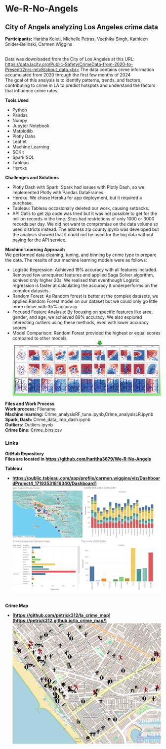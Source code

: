 # We-R-No-Angels<br>
## City of Angels analyzing Los Angeles crime data<br>

<strong>Participants:</strong> Haritha Koleti, Michelle Petras, Veethika Singh, Kathleen Snider-Belinski, Carmen Wiggins<br><br>

Data was downloaded from the City of Los Angeles at this URL: https://data.lacity.org/Public-Safety/CrimeData-from-2020-to-Present/2nrs-mtv8/about_data.<br>
The data contains crime information accumulated from 2020 through the first few months of 2024<br>
The goal of this analysis is to identify patterns, trends, and factors contributing to crime in LA to predict hotspots and understand the factors that influence crime rates.  <br>

<strong>Tools Used</strong>
  - Python
  - Pandas
  - Numpy
  - Jupyter Notebook
  - Matplotlib
  - Plotly Dahs
  - Leaflet
  - Machine Learning
  - SCKit
  - Spark SQL
  - Tableau
  - Heroku
  
<strong>Challenges and Solutions</strong>
  - Plotly Dash with Spark: Spark had issues with Plotly Dash, so we implemented Plotly with Pandas DataFrames.
  - Heroku: We chose Heroku for app deployment, but it required a purchase.
  - Tableau: Tableau occasionally deleted our work, causing setbacks.
  - API Calls to get zip code was tried but it was not possible to get for the million records in 
    the time. Sites had restrictions of only 1000 or 3000 records per day. We did not want to 
    compromise on the data volume so used districts instead. The address zip county.ipynb was 
    developed but the analysis showed that it could not be used for the big data without paying for 
    the API service.

<strong>Machine Learning Approach</strong><br>
We performed data cleaning, tuning, and binning by crime type to prepare the data. The results of our machine learning models were as follows:
  - Logistic Regression: Achieved 19% accuracy with all features included. Removed few unrequired features and applied Saga Solver algorithm, achived only higher 20s. We realised that eventhough Logistic regression is faster at calculating the accuracy it underperforms on the complex datasets.
  - Random Forest: As Random forest is better at the complex datasets, we applied Random Forest model on our dataset but we could only go little more closer with 35% accuracy.  
  - Focused Feature Analysis: By focusing on specific features like area, gender, and age, we achieved 89% accuracy. We also explored interesting outliers using these methods, even with lower accuracy scores.
  - Model Comparison: Random Forest provided the highest or equal scores compared to other models. <br>
![models](https://github.com/haritha3679/We-R-No-Angels/blob/main/static/img/ML_Model_comp.png?raw=true)


<strong>Files and Work Process</strong><br>
<strong>Work process:</strong> Filename<br>
<strong>Machine learning:</strong> Crime_analysisRF_tune.ipynb,Crime_analysisLR.ipynb<br>
<strong>Spark, Dash:</strong>  Crime_data_imp_dash.ipynb<br>
<strong>Outliers:</strong> Outliers.ipynb<br>
<strong>Crime Bins:</strong> Crime_bins.csv<br>

### Links

<strong>GitHub Repository</story><br>
Files are located in https://github.com/haritha3679/We-R-No-Angels<br>

<strong>Tableau</strong><br>
  - https://public.tableau.com/app/profile/carmen.wiggins/viz/DashboardProject4_17193531816340/Dashboard1<br>
![tableau](https://github.com/haritha3679/We-R-No-Angels/blob/main/static/img/tableu.png?raw=true)

<br><strong>Crime Map</strong><br>
  - [https://github.com/petrick312/la_crime_map](https://petrick312.github.io/la_crime_map/)<br>
![map](https://github.com/haritha3679/We-R-No-Angels/blob/main/static/img/map.png?raw=true)



